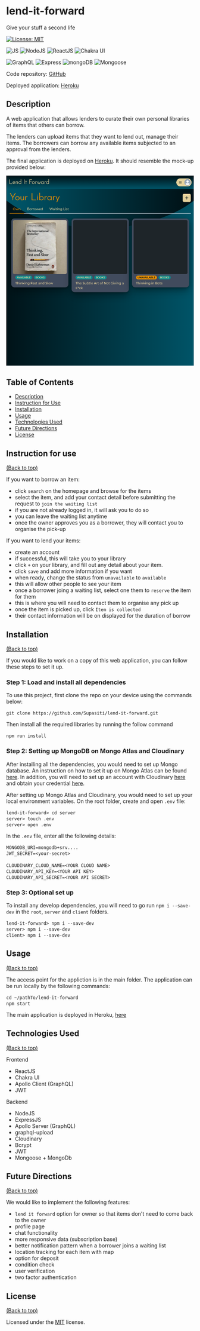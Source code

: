 # lend-it-forward
Give your stuff a second life

[![License: MIT](https://img.shields.io/badge/License-MIT-yellow.svg)](https://opensource.org/licenses/MIT)

![JS](https://img.shields.io/badge/JavaScript-F7DF1E?style=for-the-badge&logo=javascript&logoColor=black)
![NodeJS](https://img.shields.io/badge/Node.js-43853D?style=for-the-badge&logo=node.js&logoColor=white)
![ReactJS](https://img.shields.io/badge/React-20232A?style=for-the-badge&logo=react&logoColor=61DAFB)
![Chakra UI](https://img.shields.io/badge/Chakra-1A202C?style=for-the-badge&logo=chakraui&logoColor=319795)

![GraphQL](https://img.shields.io/badge/graphql-E10098?style=for-the-badge&logo=graphql&logoColor=white)
![Express](https://img.shields.io/badge/Express.js-404D59?style=for-the-badge)
![mongoDB](https://img.shields.io/badge/mongodb-white?style=for-the-badge&logo=mongodb&logoColor=47A248)
![Mongoose](https://img.shields.io/badge/mongoose-800?style=for-the-badge&logo=mongoose&logoColor=white)


Code repository: [GitHub](https://github.com/Supasiti/lend-it-forward)

Deployed application: [Heroku](https://lend-it-forward.herokuapp.com)

## <h2 id="description"> Description </h2>

A web application that allows lenders to curate their own personal libraries of items that others can borrow. 

The lenders can upload items that they want to lend out, manage their items. The borrowers can borrow any available items subjected to an approval from the lenders.

The final application is deployed on [Heroku](https://lend-it-forward.herokuapp.com). It should resemble the mock-up provided below:

[![screenshot](./assets/screenshot.png)](https://lend-it-forward.herokuapp.com)

## <h2 id="table-of-contents"> Table of Contents </h2>

- [Description](#description)
- [Instruction for Use](#instruction-for-use)
- [Installation](#installation)
- [Usage](#usage)
- [Technologies Used](#technologies)
- [Future Directions](#future)
- [License](#license)

## <h2 id="instruction-for-use"> Instruction for use </h2>
[(Back to top)](#table-of-content)

If you want to borrow an item:
- click `search` on the homepage and browse for the items
- select the item, and add your contact detail before submitting the request to `join the waiting list`
- if you are not already logged in, it will ask you to do so
- you can leave the waiting list anytime
- once the owner approves you as a borrower, they will contact you to organise the pick-up


If you want to lend your items:
- create an account
- if successful, this will take you to your library
- click `+` on your library, and fill out any detail about your item.
- click `save` and add more information if you want
- when ready, change the status from `unavailable` to `available`
- this will allow other people to see your item 
- once a borrower joing a waiting list, select one them to `reserve` the item for them
- this is where you will need to contact them to organise any pick up
- once the item is picked up, click `Item is collected`
- their contact information will be on displayed for the duration of borrow

## <h2 id="installation"> Installation </h2>
[(Back to top)](#table-of-content)

If you would like to work on a copy of this web application, you can follow these steps to set it up.

### Step 1: Load and install all dependencies

To use this project, first clone the repo on your device using the commands below:

    git clone https://github.com/Supasiti/lend-it-forward.git

Then install all the required libraries by running the follow command

    npm run install 

### Step 2: Setting up MongoDB on Mongo Atlas and Cloudinary

After installing all the dependencies, you would need to set up Mongo database. An instruction on how to set it up on Mongo Atlas can be found [here](https://www.mongodb.com). In addition, you will need to set up an account with Cloudinary [here](https://cloudinary.com) and obtain your credential [here](https://cloudinary.com/documentation/how_to_integrate_cloudinary#3_add_upload_capabilities).

After setting up Mongo Atlas and Cloudinary, you would need to set up your local environment variables. On the root folder, create and open `.env` file:

    lend-it-forward> cd server
    server> touch .env
    server> open .env

In the `.env` file, enter all the following details:

    MONGODB_URI=mongodb+srv....
    JWT_SECRET=<your-secret>

    CLOUDINARY_CLOUD_NAME=<YOUR CLOUD NAME>
    CLOUDINARY_API_KEY=<YOUR API KEY>
    CLOUDINARY_API_SECRET=<YOUR API SECRET>

### Step 3: Optional set up

To install any develop dependencies, you will need to go run `npm i --save-dev` in the `root`, `server` and  `client` folders.

    lend-it-forward> npm i --save-dev
    server> npm i --save-dev
    client> npm i --save-dev

## <h2 id="usage"> Usage </h2>
[(Back to top)](#table-of-content)

The access point for the appliction is in the main folder. The application can be run locally by the following commands:

    cd ~/pathTo/lend-it-forward
    npm start

The main application is deployed in Heroku, [here](https://lend-it-forward.herokuapp.com) 

## <h2 id="technologies"> Technologies Used</h2>
[(Back to top)](#table-of-content)

Frontend
- ReactJS
- Chakra UI
- Apollo Client (GraphQL)
- JWT

Backend
- NodeJS
- ExpressJS
- Apollo Server (GraphQL)
- graphql-upload
- Cloudinary
- Bcrypt
- JWT
- Mongoose + MongoDb

## <h2 id="future"> Future Directions </h2>
[(Back to top)](#table-of-content)

We would like to implement the following features:
- `lend it forward` option for owner so that items don't need to come back to the owner
- profile page
- chat functionality
- more responsive data (subscription base)
- better notification pattern when a borrower joins a waiting list
- location tracking for each item with map
- option for deposit
- condition check 
- user verification
- two factor authentication

## <h2 id="license"> License </h2>
[(Back to top)](#table-of-content)

Licensed under the [MIT](https://opensource.org/licenses/MIT) license.